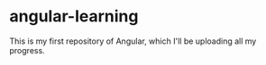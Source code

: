 # angular-learning
This is my first repository of Angular, which I'll be uploading all my progress.
